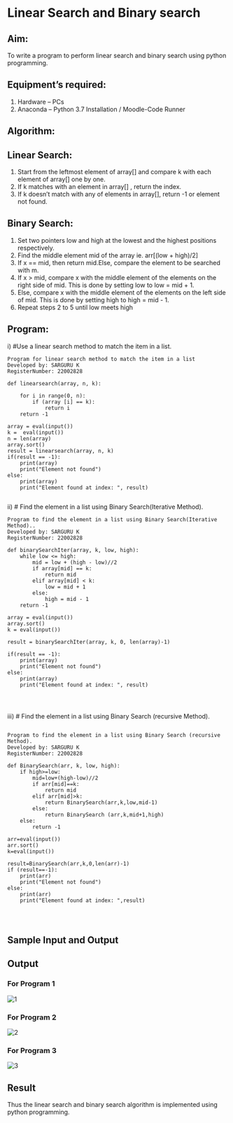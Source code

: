 # Linear Search and Binary search
## Aim:
To write a program to perform linear search and binary search using python programming.
## Equipment’s required:
1.	Hardware – PCs
2.	Anaconda – Python 3.7 Installation / Moodle-Code Runner
## Algorithm:
## Linear Search:
1.	Start from the leftmost element of array[] and compare k with each element of array[] one by one.
2.	If k matches with an element in array[] , return the index.
3.	If k doesn’t match with any of elements in array[], return -1 or element not found.
## Binary Search:
1.	Set two pointers low and high at the lowest and the highest positions respectively.
2.	Find the middle element mid of the array ie. arr[(low + high)/2]
3.	If x == mid, then return mid.Else, compare the element to be searched with m.
4.	If x > mid, compare x with the middle element of the elements on the right side of mid. This is done by setting low to low = mid + 1.
5.	Else, compare x with the middle element of the elements on the left side of mid. This is done by setting high to high = mid - 1.
6.	Repeat steps 2 to 5 until low meets high
## Program:
i)	#Use a linear search method to match the item in a list.
```
Program for linear search method to match the item in a list
Developed by: SARGURU K
RegisterNumber: 22002828

def linearsearch(array, n, k):

    for i in range(0, n):
        if (array [i] == k):
            return i
    return -1

array = eval(input())
k =  eval(input())
n = len(array)
array.sort()
result = linearsearch(array, n, k)
if(result == -1):
    print(array)
    print("Element not found")
else:
    print(array)
    print("Element found at index: ", result)


```
ii)	# Find the element in a list using Binary Search(Iterative Method).
```
Program to find the element in a list using Binary Search(Iterative Method)..
Developed by: SARGURU K
RegisterNumber: 22002828

def binarySearchIter(array, k, low, high):
    while low <= high:
        mid = low + (high - low)//2
        if array[mid] == k:
            return mid
        elif array[mid] < k:
            low = mid + 1
        else:
            high = mid - 1
    return -1
    
array = eval(input())
array.sort()
k = eval(input())

result = binarySearchIter(array, k, 0, len(array)-1)

if(result == -1):
    print(array)
    print("Element not found")
else:
    print(array)
    print("Element found at index: ", result)




```
iii)	# Find the element in a list using Binary Search (recursive Method).
```

Program to find the element in a list using Binary Search (recursive Method).
Developed by: SARGURU K
RegisterNumber: 22002828

def BinarySearch(arr, k, low, high):
    if high>=low:
        mid=low+(high-low)//2
        if arr[mid]==k:
            return mid
        elif arr[mid]>k:
            return BinarySearch(arr,k,low,mid-1)
        else:
            return BinarySearch (arr,k,mid+1,high)
    else:
        return -1
        
arr=eval(input())
arr.sort()
k=eval(input())

result=BinarySearch(arr,k,0,len(arr)-1)
if (result==-1):
    print(arr)
    print("Element not found")
else:
    print(arr)
    print("Element found at index: ",result)




```
## Sample Input and Output


## Output

### For Program 1
![1](https://user-images.githubusercontent.com/118704873/214079000-8f910521-e0b6-48dd-a11b-1ada22305f72.png)


### For Program 2
![2](https://user-images.githubusercontent.com/118704873/214079051-647679b9-4929-487c-bcb3-202197426267.png)

### For Program 3
![3](https://user-images.githubusercontent.com/118704873/214079026-34e679fd-3185-48e1-9b6f-9004428b4a18.png)


## Result
Thus the linear search and binary search algorithm is implemented using python programming.
